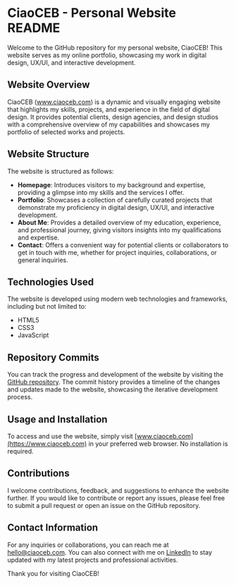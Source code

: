 # CiaoCEB - Personal Website README

Welcome to the GitHub repository for my personal website, CiaoCEB! This website serves as my online portfolio, showcasing my work in digital design, UX/UI, and interactive development.

## Website Overview
CiaoCEB (www.ciaoceb.com) is a dynamic and visually engaging website that highlights my skills, projects, and experience in the field of digital design. It provides potential clients, design agencies, and design studios with a comprehensive overview of my capabilities and showcases my portfolio of selected works and projects.

## Website Structure
The website is structured as follows:

- **Homepage**: Introduces visitors to my background and expertise, providing a glimpse into my skills and the services I offer.
- **Portfolio**: Showcases a collection of carefully curated projects that demonstrate my proficiency in digital design, UX/UI, and interactive development.
- **About Me**: Provides a detailed overview of my education, experience, and professional journey, giving visitors insights into my qualifications and expertise.
- **Contact**: Offers a convenient way for potential clients or collaborators to get in touch with me, whether for project inquiries, collaborations, or general inquiries.

## Technologies Used
The website is developed using modern web technologies and frameworks, including but not limited to:

- HTML5
- CSS3
- JavaScript

## Repository Commits
You can track the progress and development of the website by visiting the [GitHub repository](https://github.com/chiarabonzano/final-assignment-chiarabonzano/commits/main). The commit history provides a timeline of the changes and updates made to the website, showcasing the iterative development process.

## Usage and Installation
To access and use the website, simply visit [www.ciaoceb.com](https://www.ciaoceb.com) in your preferred web browser. No installation is required.

## Contributions
I welcome contributions, feedback, and suggestions to enhance the website further. If you would like to contribute or report any issues, please feel free to submit a pull request or open an issue on the GitHub repository.

## Contact Information
For any inquiries or collaborations, you can reach me at hello@ciaoceb.com. You can also connect with me on [LinkedIn](https://www.linkedin.com/in/ciaoceb) to stay updated with my latest projects and professional activities.

Thank you for visiting CiaoCEB!